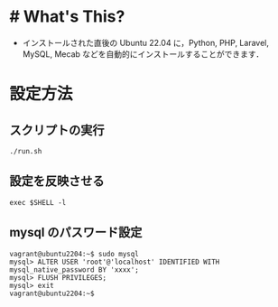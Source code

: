 # # What's This?
- インストールされた直後の Ubuntu 22.04 に，Python, PHP, Laravel, MySQL, Mecab などを自動的にインストールすることができます．

# 設定方法

## スクリプトの実行
~~~
./run.sh
~~~

## 設定を反映させる
~~~
exec $SHELL -l
~~~


## mysql のパスワード設定

~~~
vagrant@ubuntu2204:~$ sudo mysql
mysql> ALTER USER 'root'@'localhost' IDENTIFIED WITH mysql_native_password BY 'xxxx';
mysql> FLUSH PRIVILEGES;
mysql> exit
vagrant@ubuntu2204:~$
~~~